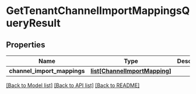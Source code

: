 # GetTenantChannelImportMappingsQueryResult

## Properties
Name | Type | Description | Notes
------------ | ------------- | ------------- | -------------
**channel_import_mappings** | [**list[ChannelImportMapping]**](ChannelImportMapping.md) |  | [optional] 

[[Back to Model list]](../README.md#documentation-for-models) [[Back to API list]](../README.md#documentation-for-api-endpoints) [[Back to README]](../README.md)



